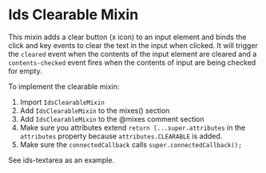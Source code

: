 # Ids Clearable Mixin

This mixin adds a clear button (x icon) to an input element and binds the click and key events to clear the text in the input when clicked. It will trigger the `cleared` event when the contents of the input element are cleared and a `contents-checked` event fires when the contents of input are being checked for empty.

To implement the clearable mixin:

1. Import `IdsClearableMixin`
1. Add `IdsClearableMixin` to the mixes() section
1. Add `IdsClearableMixin` to the @mixes comment section
1. Make sure you attributes extend `return [...super.attributes` in the `attributes` property because `attributes.CLEARABLE` is added.
1. Make sure the `connectedCallback` calls `super.connectedCallback();`

See ids-textarea as an example.
